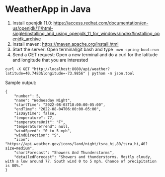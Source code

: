 # WeatherApp in Java
1. Install openjdk 11.0: https://access.redhat.com/documentation/en-us/openjdk/11/html-single/installing_and_using_openjdk_11_for_windows/index#installing_openjdk_archive
2. Install maven: https://maven.apache.org/install.html
3. Start the server: Open terminal/git bash and type 
``` mvn spring-boot:run```
4. Send a GET request: Open a new terminal and do a curl for the latitude and longitude that you are interested
```
curl -X GET "http://localhost:8080/api/weather?latitude=40.7483&longitude=-73.9856" | python -m json.tool
```
Sample output:
```
{
    "number": 5,
    "name": "Wednesday Night",
    "startTime": "2022-08-03T18:00:00-05:00",
    "endTime": "2022-08-04T06:00:00-05:00",
    "isDaytime": false,
    "temperature": 77,
    "temperatureUnit": "F",
    "temperatureTrend": null,
    "windSpeed": "0 to 5 mph",
    "windDirection": "S",
    "icon": "https://api.weather.gov/icons/land/night/tsra_hi,80/tsra_hi,40?size=medium",
    "shortForecast": "Showers And Thunderstorms",
    "detailedForecast": "Showers and thunderstorms. Mostly cloudy, with a low around 77. South wind 0 to 5 mph. Chance of precipitation is 80%."
}
```

